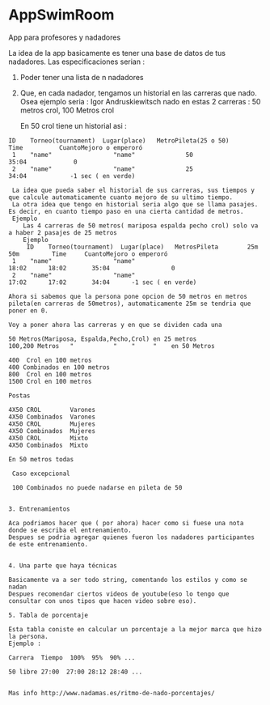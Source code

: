 # AppSwimRoom
App para profesores y nadadores

La idea de la app basicamente es tener una base de datos de tus nadadores. Las especificaciones serian :
  1. Poder tener una lista de n nadadores
  2. Que, en cada nadador, tengamos un historial en las carreras que nado. Osea ejemplo seria :
        Igor Andruskiewitsch nado en estas 2 carreras : 50 metros crol, 100 Metros crol
        
        En 50 crol tiene un historial asi :
        
        
    ID    Torneo(tournament)  Lugar(place)   MetroPileta(25 o 50)               Time          CuantoMejoro o emperoró
     1    "name"                 "name"              50                        35:04             0 
     2    "name"                 "name"              25                        34:04            -1 sec ( en verde)
     
     La idea que pueda saber el historial de sus carreras, sus tiempos y que calcule automaticamente cuanto mejoro de su ultimo tiempo.
     La otra idea que tengo en historial seria algo que se llama pasajes. Es decir, en cuanto tiempo paso en una cierta cantidad de metros.
     Ejemplo 
        Las 4 carreras de 50 metros( mariposa espalda pecho crol) solo va a haber 2 pasajes de 25 metros
        Ejemplo 
         ID    Torneo(tournament)  Lugar(place)   MetrosPileta        25m         50m         Time     CuantoMejoro o emperoró
     1    "name"                 "name"                               18:02      18:02       35:04                 0 
     2    "name"                 "name"                               17:02      17:02       34:04      -1 sec ( en verde)
    
    Ahora si sabemos que la persona pone opcion de 50 metros en metros pileta(en carreras de 50metros), automaticamente 25m se tendria que poner en 0.
    
    Voy a poner ahora las carreras y en que se dividen cada una
    
    50 Metros(Mariposa, Espalda,Pecho,Crol) en 25 metros
    100,200 Metros   "           "    "     "    en 50 Metros
    
    400  Crol en 100 metros
    400 Combinados en 100 metros
    800  Crol en 100 metros
    1500 Crol en 100 metros
    
    Postas
    
    4X50 CROL        Varones 
    4X50 Combinados  Varones
    4X50 CROL        Mujeres
    4X50 Combinados  Mujeres
    4X50 CROL        Mixto
    4X50 Combinados  Mixto
    
    En 50 metros todas 
    
     Caso excepcional 
      
     100 Combinados no puede nadarse en pileta de 50
     
    
    3. Entrenamientos
    
    Aca podriamos hacer que ( por ahora) hacer como si fuese una nota donde se escriba el entrenamiento. 
    Despues se podria agregar quienes fueron los nadadores participantes de este entrenamiento.
 
    
    4. Una parte que haya técnicas
    
    Basicamente va a ser todo string, comentando los estilos y como se nadan
    Despues recomendar ciertos videos de youtube(eso lo tengo que consultar con unos tipos que hacen video sobre eso).
    
    5. Tabla de porcentaje
    
    Esta tabla coniste en calcular un porcentaje a la mejor marca que hizo la persona.
    Ejemplo :
    
    Carrera  Tiempo  100%  95%  90% ...
    
    50 libre 27:00  27:00 28:12 28:40 ...  
    
    
    Mas info http://www.nadamas.es/ritmo-de-nado-porcentajes/
        
